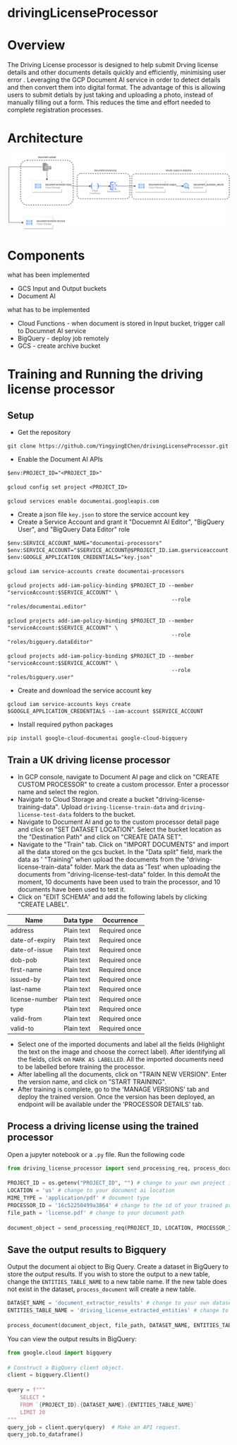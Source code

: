 # drivingLicenseProcessor

# Overview
The Driving License processor is designed to help submit Drving license details and other documents details quickly and efficiently, minimising user error . Leveraging the GCP Document AI service in order to detect details and then convert them into digital format.  The advantage of this is allowing users to submit detials by just taking and uploading a photo, instead of manually filling out a form. This reduces the time and effort needed to complete registration processes.

# Architecture
![img/DocumentAI.drawio.png](img/DocumentAI.drawio.png)

# Components
what has been implemented
- GCS Input and Output buckets
- Document AI 

what has to be implemented
- Cloud Functions - when document is stored in Input bucket, trigger call to Documnet AI service
- BigQuery - deploy job remotely 
- GCS - create archive bucket

# Training and Running the driving license processor
## Setup
* Get the repository
```
git clone https://github.com/YingyingEChen/drivingLicenseProcessor.git
```

* Enable the Document AI APIs
```
$env:PROJECT_ID="<PROJECT_ID>"

gcloud config set project <PROJECT_ID>

gcloud services enable documentai.googleapis.com
```

* Create a json file ```key.json``` to store the service account key
* Create a Service Account and grant it "Docuemnt AI Editor", "BigQuery User", and "BigQuery Data Editor" role
```
$env:SERVICE_ACCOUNT_NAME="documentai-processors"
$env:SERVICE_ACCOUNT="$SERVICE_ACCOUNT@$PROJECT_ID.iam.gserviceaccount.com"
$env:GOOGLE_APPLICATION_CREDENTIALS="key.json"

gcloud iam service-accounts create documentai-processors

gcloud projects add-iam-policy-binding $PROJECT_ID --member "serviceAccount:$SERVICE_ACCOUNT" \
                                                    --role "roles/documentai.editor"

gcloud projects add-iam-policy-binding $PROJECT_ID --member "serviceAccount:$SERVICE_ACCOUNT" \
                                                    --role "roles/bigquery.dataEditor"

gcloud projects add-iam-policy-binding $PROJECT_ID --member "serviceAccount:$SERVICE_ACCOUNT" \
                                                    --role "roles/bigquery.user"
```
* Create and download the service account key
```
gcloud iam service-accounts keys create $GOOGLE_APPLICATION_CREDENTIALS --iam-account $SERVICE_ACCOUNT
```
* Install required python packages
```
pip install google-cloud-documentai google-cloud-bigquery
```

## Train a UK driving license processor
* In GCP console, navigate to Document AI page and click on "CREATE CUSTOM PROCESSOR" to create a custom processor. Enter a processor name and select the region.
* Navigate to Cloud Storage and create a bucket "driving-license-training-data". Upload ```driving-license-train-data``` and ```driving-license-test-data``` folders to the bucket.
* Navigate to Document AI and go to the custom processor detail page and click on "SET DATASET LOCATION". Select the bucket location as the "Destination Path" and click on "CREATE DATA SET".
* Navigate to the "Train" tab. Click on "IMPORT DOCUMENTS" and import all the data stored on the gcs bucket. In the "Data split" field, mark the data as '
"Training" when upload the documents from the "driving-license-train-data" folder. Mark the data as 'Test' when uploading the documents from "driving-license-test-data" folder. In this demoAt the moment, 10 documents have been used to train the processor, and 10 documents have been used to test it.
* Click on "EDIT SCHEMA" and add the following labels by clicking "CREATE LABEL".

| Name           | Data type   | Occurrence    |
|----------------|-------------|---------------|
| address        | Plain text  | Required once |
| date-of-expiry | Plain text  | Required once |
| date-of-issue  | Plain text  | Required once |
| dob-pob        | Plain text  | Required once |
| first-name     | Plain text  | Required once |
| issued-by      | Plain text  | Required once |
| last-name      | Plain text  | Required once |
| license-number | Plain text  | Required once |
| type           | Plain text  | Required once |
| valid-from     | Plain text  | Required once |
| valid-to       | Plain text  | Required once |
* Select one of the imported documents and label all the fields (Highlight the text on the image and choose the correct label). After identifying all the fields, click on ```MARK AS LABELLED```. All the imported documents need to be labelled before training the processor.
* After labelling all the documents, click on "TRAIN NEW VERSION". Enter the version name, and click on "START TRAINING".
* After training is complete, go to the 'MANAGE VERSIONS' tab and deploy the trained version. Once the version has been deployed, an endpoint will be available under the 'PROCESSOR DETAILS' tab.

## Process a driving license using the trained processor
Open a jupyter notebook or a ```.py``` file. Run the following code

```python
from driving_license_processor import send_processing_req, process_document

PROJECT_ID = os.getenv("PROJECT_ID", "") # change to your own project id
LOCATION = 'us' # change to your document ai location
MIME_TYPE = 'application/pdf' # document type
PROCESSOR_ID = '16c52250499a3864' # change to the id of your trained processor
file_path = 'license.pdf' # change to your document path

document_object = send_processing_req(PROJECT_ID, LOCATION, PROCESSOR_ID, file_path, MIME_TYPE)
```

## Save the output results to Bigquery
Output the document ai object to Big Query. Create a dataset in BigQuery to store the output results. If you wish to store the output to a new table, change the ```ENTITIES_TABLE_NAME``` to a new table name. If the new table does not exist in the dataset, ```process_document``` will create a new table.

```python
DATASET_NAME = 'document_extractor_results' # change to your own dataset name
ENTITIES_TABLE_NAME = 'driving_license_extracted_entities' # change to the table you'd like the results to be stored

process_document(document_object, file_path, DATASET_NAME, ENTITIES_TABLE_NAME)
```

You can view the output results in BigQuery:
```python
from google.cloud import bigquery

# Construct a BigQuery client object.
client = bigquery.Client()

query = f"""
    SELECT *
    FROM `{PROJECT_ID}.{DATASET_NAME}.{ENTITIES_TABLE_NAME}`
    LIMIT 20
"""
query_job = client.query(query)  # Make an API request.
query_job.to_dataframe()
```
